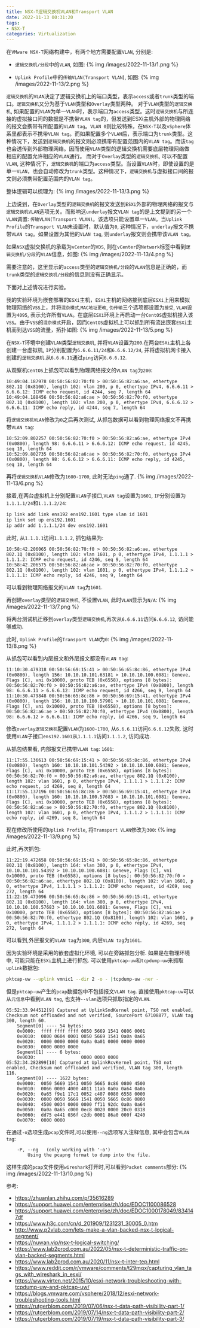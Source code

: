 ```yaml
---
title: NSX-T逻辑交换机VLAN和Transport VLAN
date: 2022-11-13 00:31:20
tags:
- NSX-T
categories: Virtualization
---
```

在`VMware NSX-T`网络构建中，有两个地方需要配置`VLAN`, 分别是:

* `逻辑交换机/分段`中的`VLAN`, 如图:
{% img /images/2022-11-13/1.png %}

* `Uplink Profile`中的`传输VLAN(Transport VLAN`), 如图:
{% img /images/2022-11-13/2.png %}

`逻辑交换机`的`VLAN`决定了逻辑交换机上的端口类型，表示`access`或者`trunk`类型的端口。`逻辑交换机`又分为基于`VLAN`类型和`Overlay`类型两种。
对于`VLAN`类型的`逻辑交换机`, 如果配置的`VLAN`为单一`VLAN`时，表示端口为`access`类型。这时`逻辑交换机`与所连接的虚拟接口间的数据是不携带`VLAN tag`的，但发送到ESXi主机外部的物理网络的报文会携带有所配置的`VLAN tag`。`VLAN 0`则比较特殊，在`NSX-T`以及`vSphere`体系里都表示不携带`VLAN tag`。而如果配置多个`VLAN`后，表示端口为`trunk`类型。这种情况下，发送到`逻辑交换机`的报文则必须携带有配置范围内的`VLAN tag`。而该`tag`也会透传到外部物理网络。因而使用`VLAN`类型的逻辑交换机需要底层物理网络做相应的配置允许相应的`VLAN`通行。
而对于`Overlay`类型的`逻辑交换机`, 可以不配置`VLAN`, 这种情况下，`逻辑交换机`的端口为`access`类型。当设置`VLAN`时，即使设置的是单一`VLAN`，也会自动修改为`trunk`类型。这种情况下，`逻辑交换机`与虚拟接口间的报文则必须携带配置范围内的`VLAN tag`。

整体逻辑可以梳理为:
{% img /images/2022-11-13/3.png %}

<!--more-->
上边说到，在`Overlay`类型的`逻辑交换机`的报文发送到`ESXi`外部的物理网络的报文与`逻辑交换机VLAN`选项无关。而影响这`underlay`报文`VLAN tag`的是上文提到的另一个`VLAN`调置: `传输VLAN(Transport VLAN)`。该选项只能设置单一`VLAN`。当`Uplink Profile`的`Transport VLAN`未设置时，默认值为`0`, 这种情况下，`underlay`报文不携带`VLAN tag`。如果设置为其他的`VLAN tag`, 则`underlay`报文则会携带该`VLAN tag`。

如果`NSX`虚拟交换机的承载为`vCenter`的`VDS`, 则在`vCenter`的`Network`标签中看到`逻辑交换机/分段`的`VLAN`信息，如图:
{% img /images/2022-11-13/4.png %}

需要注意的，这里显示的`access`类型的`逻辑交换机/分段`的`VLAN`信息是正确的，而`trunk`类型的`逻辑交换机/分段`的信息则没有正确显示。

下面对上述情况进行实验。

我的实验环境为嵌套部署的`ESXi`主机，`ESXi`主机的网络接到底层`ESXi`上用来模拟物理网络的`VSS`上，并将`混杂模式`,`MAC地址更改`, `伪传输`三个选项都设置为`接受`, `VLAN`设置为`4095`, 表示允许所有`VLAN`。在底层`ESXi`环境上再启动一台`CentOS`虚拟机接入该`VSS`。由于`VSS`的`混杂模式`开启，因而`CentOS`虚拟机上可以抓到所有流出嵌套`ESXi`主机而到达`VSS`的流量，拓扑如图:
{% img /images/2022-11-13/5.png %}

在`NSX-T`环境中创建`VLAN`类型`逻辑交换机`, 并将`VLAN`设置为`200`.在两台`ESXi`主机上各创建一台虚拟机, `IP`分别配置为`6.6.6.11/24`和`6.6.6.12/24`, 并将虚拟机网卡接入创建的`逻辑交换机`.从`6.6.6.11`通过`ping`访问`6.6.6.12`.

从观察机`CentOS`上抓包可以看到物理网络报文的`VLAN tag`为`200`:
```plain
10:49:04.187978 00:50:56:82:70:f0 > 00:50:56:82:a6:ae, ethertype 802.1Q (0x8100), length 102: vlan 200, p 0, ethertype IPv4, 6.6.6.11 > 6.6.6.12: ICMP echo request, id 4244, seq 7, length 64
10:49:04.188456 00:50:56:82:a6:ae > 00:50:56:82:70:f0, ethertype 802.1Q (0x8100), length 102: vlan 200, p 0, ethertype IPv4, 6.6.6.12 > 6.6.6.11: ICMP echo reply, id 4244, seq 7, length 64
```

将`逻辑交换机VLAN`修改为`0`之后再次测试, 从抓包数据可以看到物理网络报文不再携带`VLAN tag`:
```
10:52:09.802257 00:50:56:82:70:f0 > 00:50:56:82:a6:ae, ethertype IPv4 (0x0800), length 98: 6.6.6.11 > 6.6.6.12: ICMP echo request, id 4245, seq 10, length 64
10:52:09.802735 00:50:56:82:a6:ae > 00:50:56:82:70:f0, ethertype IPv4 (0x0800), length 98: 6.6.6.12 > 6.6.6.11: ICMP echo reply, id 4245, seq 10, length 64
```

再将`逻辑交换机VLAN`修改为`1600-1700`, 此时无法`ping`通了.
{% img /images/2022-11-13/6.png %}


接着,在两台虚拟机上分别配置`VLAN`子接口,`VLAN tag`设置为`1601`, `IP`分别设置为`1.1.1.1/24`和`1.1.1.2/24`:

```bash
ip link add link ens192 ens192.1601 type vlan id 1601
ip link set up ens192.1601
ip addr add 1.1.1.1/24 dev ens192.1601
```

此时, 从`1.1.1.1`访问`1.1.1.2`, 抓包结果为:
```plain
10:58:42.206065 00:50:56:82:70:f0 > 00:50:56:82:a6:ae, ethertype 802.1Q (0x8100), length 102: vlan 1601, p 0, ethertype IPv4, 1.1.1.1 > 1.1.1.2: ICMP echo request, id 4246, seq 9, length 64
10:58:42.206575 00:50:56:82:a6:ae > 00:50:56:82:70:f0, ethertype 802.1Q (0x8100), length 102: vlan 1601, p 0, ethertype IPv4, 1.1.1.2 > 1.1.1.1: ICMP echo reply, id 4246, seq 9, length 64
```
可以看到物理网络报文的`VLAN tag`为`1601`.

再创建`overlay`类型的`逻辑交换机`, 不设置`VLAN`, 此时`VLAN`显示为`N/A`:
{% img /images/2022-11-13/7.png %}

将两台测试机迁移到`overlay`类型`逻辑交换机`,再次从`6.6.6.11`访问`6.6.6.12`, 访问能够成功.

此时, `Uplink Profile`的`Transport VLAN`为`0`:
{% img /images/2022-11-13/8.png %}

从抓包可以看到内层报文和外层报文都没有`VLAN tag`:
```plain
11:10:30.479318 00:50:56:69:15:41 > 00:50:56:65:8c:86, ethertype IPv4 (0x0800), length 156: 10.10.10.101.63181 > 10.10.10.100.6081: Geneve, Flags [C], vni 0x10000, proto TEB (0x6558), options [8 bytes]: 00:50:56:82:70:f0 > 00:50:56:82:a6:ae, ethertype IPv4 (0x0800), length 98: 6.6.6.11 > 6.6.6.12: ICMP echo request, id 4266, seq 9, length 64
11:10:30.479848 00:50:56:65:8c:86 > 00:50:56:69:15:41, ethertype IPv4 (0x0800), length 156: 10.10.10.100.57901 > 10.10.10.101.6081: Geneve, Flags [C], vni 0x10000, proto TEB (0x6558), options [8 bytes]: 00:50:56:82:a6:ae > 00:50:56:82:70:f0, ethertype IPv4 (0x0800), length 98: 6.6.6.12 > 6.6.6.11: ICMP echo reply, id 4266, seq 9, length 64
```

修改`overlay逻辑交换机`配置`VLAN`为`1600-1700`, 从`6.6.6.11`访问`6.6.6.12`失败. 这时使用`VLAN`子接口`ens192.1601`从`1.1.1.1`访问`1.1.1.2`, 访问成功.

从抓包结果看, 内部报文已携带`VLAN tag`: `1601`:

```plain
11:17:55.136613 00:50:56:69:15:41 > 00:50:56:65:8c:86, ethertype IPv4 (0x0800), length 160: 10.10.10.101.54392 > 10.10.10.100.6081: Geneve, Flags [C], vni 0x10000, proto TEB (0x6558), options [8 bytes]: 00:50:56:82:70:f0 > 00:50:56:82:a6:ae, ethertype 802.1Q (0x8100), length 102: vlan 1601, p 0, ethertype IPv4, 1.1.1.1 > 1.1.1.2: ICMP echo request, id 4269, seq 8, length 64
11:17:55.137196 00:50:56:65:8c:86 > 00:50:56:69:15:41, ethertype IPv4 (0x0800), length 160: 10.10.10.100.57683 > 10.10.10.101.6081: Geneve, Flags [C], vni 0x10000, proto TEB (0x6558), options [8 bytes]: 00:50:56:82:a6:ae > 00:50:56:82:70:f0, ethertype 802.1Q (0x8100), length 102: vlan 1601, p 0, ethertype IPv4, 1.1.1.2 > 1.1.1.1: ICMP echo reply, id 4269, seq 8, length 64
```
现在修改所使用的`Uplink Profile`, 将`Transport VLAN`修改为`300`:
{% img /images/2022-11-13/9.png %}

此时,再次抓包:
```plain
11:22:19.472658 00:50:56:69:15:41 > 00:50:56:65:8c:86, ethertype 802.1Q (0x8100), length 164: vlan 300, p 0, ethertype IPv4, 10.10.10.101.54392 > 10.10.10.100.6081: Geneve, Flags [C], vni 0x10000, proto TEB (0x6558), options [8 bytes]: 00:50:56:82:70:f0 > 00:50:56:82:a6:ae, ethertype 802.1Q (0x8100), length 102: vlan 1601, p 0, ethertype IPv4, 1.1.1.1 > 1.1.1.2: ICMP echo request, id 4269, seq 272, length 64
11:22:19.473096 00:50:56:65:8c:86 > 00:50:56:69:15:41, ethertype 802.1Q (0x8100), length 164: vlan 300, p 0, ethertype IPv4, 10.10.10.100.57683 > 10.10.10.101.6081: Geneve, Flags [C], vni 0x10000, proto TEB (0x6558), options [8 bytes]: 00:50:56:82:a6:ae > 00:50:56:82:70:f0, ethertype 802.1Q (0x8100), length 102: vlan 1601, p 0, ethertype IPv4, 1.1.1.2 > 1.1.1.1: ICMP echo reply, id 4269, seq 272, length 64
```

可以看到,外层报文的`VLAN tag`为`300`, 内层`VLAN tag`为`1601`.

因为实验环境是采用的嵌套虚拟化环境, 可以在旁路抓包分析. 如果是在物理环境中, 可能只能在`ESXi`主机上进行抓包.
可以使用`pktcap-uw`和`tcpdump-uw`来抓取`uplink`数据包:
```bash
pktcap-uw --uplink vmnic1 --dir 2 -o - |tcpdump-uw -ner -
```
但是`pktcap-uw`产生的`pcap`数据包中不包括报文`VLAN tag`. 直接使用`pktcap-uw`可以从`元信息`中看到`VLAN tag`, 也支持`--vlan`选项只抓取指定的`VLAN`.
```plain
05:52:33.944512[9] Captured at UplinkSndKernel point, TSO not enabled, Checksum not offloaded and not verified, SourcePort 67108877, VLAN tag 300, length 60.
	Segment[0] ---- 54 bytes:
	0x0000:  ffff ffff ffff 0050 5669 1541 0806 0001
	0x0010:  0800 0604 0001 0050 5669 1541 0a0a 0a65
	0x0020:  0000 0000 0000 0a0a 0a01 0000 0000 0000
	0x0030:  0000 0000 0000
	Segment[1] ---- 6 bytes:
	0x0030:                 0000 0000 0000
05:52:34.282899[10] Captured at UplinkRcvKernel point, TSO not enabled, Checksum not offloaded and verified, VLAN tag 300, length 116.
	Segment[0] ---- 1622 bytes:
	0x0000:  0050 5669 1541 0050 5665 8c86 0800 4500
	0x0010:  0066 0000 4000 4011 11ab 0a0a 0a64 0a0a
	0x0020:  0a65 f9e1 17c1 0052 c407 0080 6558 0000
	0x0030:  0000 0050 5669 1541 0050 5665 8c86 0800
	0x0040:  4500 0034 0000 0000 ff11 92dc 0a0a 0a64
	0x0050:  0a0a 0a65 c000 0ec8 0020 0000 20c0 0318
	0x0060:  dd75 e441 036f c2db 0001 86a0 000f 4240
	0x0070:  0000 0000
```

在通过`-o`选项生成`pcap`文件时,可以使用`--ng`选项写入注释信息, 其中会包含`VLAN tag`:
```plain
	-P, --ng   (only working with '-o')
		Using the pcapng format to dump into the file.
```

这样生成的`pcap`文件使用`wireshark`打开时,可以看到`Packet comments`部分:
{% img /images/2022-11-13/10.png %}

参考:

* https://zhuanlan.zhihu.com/p/35616289
* https://support.huawei.com/enterprise/zh/doc/EDOC1100086528
* https://support.huawei.com/enterprise/zh/doc/EDOC1000178049/834147df
* https://www.h3c.com/cn/d_201909/1231231_30005_0.htm
* http://www.p2vlab.com/lets-make-a-vlan-backed-nsx-t-logical-segment/
* https://nuwan.vip/nsx-t-logical-switching/
* https://www.lab2prod.com.au/2022/05/nsx-t-deterministic-traffic-on-vlan-backed-segments.html
* https://www.lab2prod.com.au/2020/11/nsx-t-inter-tep.html
* https://www.reddit.com/r/vmware/comments/t29mqx/capturing_vlan_tags_with_wireshark_in_esxi/
* https://www.virten.net/2015/10/esxi-network-troubleshooting-with-tcpdump-uw-and-pktcap-uw/
* https://blogs.vmware.com/vsphere/2018/12/esxi-network-troubleshooting-tools.html
* https://rutgerblom.com/2019/07/06/nsx-t-data-path-visibility-part-1/
* https://rutgerblom.com/2019/07/14/nsx-t-data-path-visibility-part-2/
* https://rutgerblom.com/2019/07/19/nsx-t-data-path-visibility-part-3/
